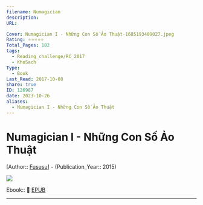 ```yaml
---
filename: Numagician
description: 
URL: 

Cover: Numagician I - Những Con Số Ảo Thuật-1685193409027.jpeg
Rating: ⭐⭐⭐⭐⭐
Total_Pages: 182
tags:
  - Reading_challenge/RC_2017
  - KhoSach
Type:
  - Book
Last_Read: 2017-10-08
share: true
ID: 126987
date: 2023-10-26
aliases:
  - Numagician I - Những Con Số Ảo Thuật
---
```

# Numagician I - Những Con Số Ảo Thuật
[Author:: [Fususu](Fususu.md)] - (Publication_Year:: 2015)

![](https://i.imgur.com/sDz4Jhc.jpg)


Ebook:: 📘 [EPUB](https://onedrive.live.com/download?resid=E92BC60129512289%21166&authkey=!AOe4Q_9fXSQDMi4)


---
